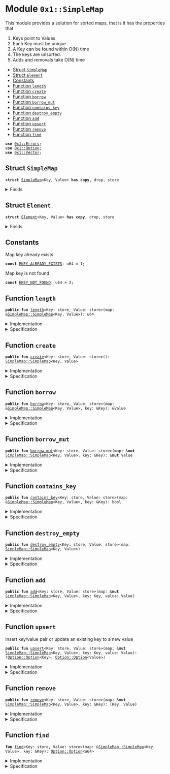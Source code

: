 
<a name="0x1_SimpleMap"></a>

# Module `0x1::SimpleMap`

This module provides a solution for sorted maps, that is it has the properties that
1) Keys point to Values
2) Each Key must be unique
3) A Key can be found within O(N) time
4) The keys are unsorted.
5) Adds and removals take O(N) time


-  [Struct `SimpleMap`](#0x1_SimpleMap_SimpleMap)
-  [Struct `Element`](#0x1_SimpleMap_Element)
-  [Constants](#@Constants_0)
-  [Function `length`](#0x1_SimpleMap_length)
-  [Function `create`](#0x1_SimpleMap_create)
-  [Function `borrow`](#0x1_SimpleMap_borrow)
-  [Function `borrow_mut`](#0x1_SimpleMap_borrow_mut)
-  [Function `contains_key`](#0x1_SimpleMap_contains_key)
-  [Function `destroy_empty`](#0x1_SimpleMap_destroy_empty)
-  [Function `add`](#0x1_SimpleMap_add)
-  [Function `upsert`](#0x1_SimpleMap_upsert)
-  [Function `remove`](#0x1_SimpleMap_remove)
-  [Function `find`](#0x1_SimpleMap_find)


<pre><code><b>use</b> <a href="Errors.md#0x1_Errors">0x1::Errors</a>;
<b>use</b> <a href="Option.md#0x1_Option">0x1::Option</a>;
<b>use</b> <a href="Vector.md#0x1_Vector">0x1::Vector</a>;
</code></pre>



<a name="0x1_SimpleMap_SimpleMap"></a>

## Struct `SimpleMap`



<pre><code><b>struct</b> <a href="SimpleMap.md#0x1_SimpleMap">SimpleMap</a>&lt;Key, Value&gt; <b>has</b> <b>copy</b>, drop, store
</code></pre>



<details>
<summary>Fields</summary>


<dl>
<dt>
<code>data: vector&lt;<a href="SimpleMap.md#0x1_SimpleMap_Element">SimpleMap::Element</a>&lt;Key, Value&gt;&gt;</code>
</dt>
<dd>

</dd>
</dl>


</details>

<a name="0x1_SimpleMap_Element"></a>

## Struct `Element`



<pre><code><b>struct</b> <a href="SimpleMap.md#0x1_SimpleMap_Element">Element</a>&lt;Key, Value&gt; <b>has</b> <b>copy</b>, drop, store
</code></pre>



<details>
<summary>Fields</summary>


<dl>
<dt>
<code>key: Key</code>
</dt>
<dd>

</dd>
<dt>
<code>value: Value</code>
</dt>
<dd>

</dd>
</dl>


</details>

<a name="@Constants_0"></a>

## Constants


<a name="0x1_SimpleMap_EKEY_ALREADY_EXISTS"></a>

Map key already exists


<pre><code><b>const</b> <a href="SimpleMap.md#0x1_SimpleMap_EKEY_ALREADY_EXISTS">EKEY_ALREADY_EXISTS</a>: u64 = 1;
</code></pre>



<a name="0x1_SimpleMap_EKEY_NOT_FOUND"></a>

Map key is not found


<pre><code><b>const</b> <a href="SimpleMap.md#0x1_SimpleMap_EKEY_NOT_FOUND">EKEY_NOT_FOUND</a>: u64 = 2;
</code></pre>



<a name="0x1_SimpleMap_length"></a>

## Function `length`



<pre><code><b>public</b> <b>fun</b> <a href="SimpleMap.md#0x1_SimpleMap_length">length</a>&lt;Key: store, Value: store&gt;(map: &<a href="SimpleMap.md#0x1_SimpleMap_SimpleMap">SimpleMap::SimpleMap</a>&lt;Key, Value&gt;): u64
</code></pre>



<details>
<summary>Implementation</summary>


<pre><code><b>public</b> <b>fun</b> <a href="SimpleMap.md#0x1_SimpleMap_length">length</a>&lt;Key: store, Value: store&gt;(map: &<a href="SimpleMap.md#0x1_SimpleMap">SimpleMap</a>&lt;Key, Value&gt;): u64 {
    <a href="Vector.md#0x1_Vector_length">Vector::length</a>(&map.data)
}
</code></pre>



</details>

<details>
<summary>Specification</summary>



<pre><code><b>pragma</b> intrinsic = <b>true</b>;
</code></pre>



</details>

<a name="0x1_SimpleMap_create"></a>

## Function `create`



<pre><code><b>public</b> <b>fun</b> <a href="SimpleMap.md#0x1_SimpleMap_create">create</a>&lt;Key: store, Value: store&gt;(): <a href="SimpleMap.md#0x1_SimpleMap_SimpleMap">SimpleMap::SimpleMap</a>&lt;Key, Value&gt;
</code></pre>



<details>
<summary>Implementation</summary>


<pre><code><b>public</b> <b>fun</b> <a href="SimpleMap.md#0x1_SimpleMap_create">create</a>&lt;Key: store, Value: store&gt;(): <a href="SimpleMap.md#0x1_SimpleMap">SimpleMap</a>&lt;Key, Value&gt; {
    <a href="SimpleMap.md#0x1_SimpleMap">SimpleMap</a> {
        data: <a href="Vector.md#0x1_Vector_empty">Vector::empty</a>(),
    }
}
</code></pre>



</details>

<details>
<summary>Specification</summary>



<pre><code><b>pragma</b> intrinsic = <b>true</b>;
</code></pre>



</details>

<a name="0x1_SimpleMap_borrow"></a>

## Function `borrow`



<pre><code><b>public</b> <b>fun</b> <a href="SimpleMap.md#0x1_SimpleMap_borrow">borrow</a>&lt;Key: store, Value: store&gt;(map: &<a href="SimpleMap.md#0x1_SimpleMap_SimpleMap">SimpleMap::SimpleMap</a>&lt;Key, Value&gt;, key: &Key): &Value
</code></pre>



<details>
<summary>Implementation</summary>


<pre><code><b>public</b> <b>fun</b> <a href="SimpleMap.md#0x1_SimpleMap_borrow">borrow</a>&lt;Key: store, Value: store&gt;(
    map: &<a href="SimpleMap.md#0x1_SimpleMap">SimpleMap</a>&lt;Key, Value&gt;,
    key: &Key,
): &Value {
    <b>let</b> maybe_idx = <a href="SimpleMap.md#0x1_SimpleMap_find">find</a>(map, key);
    <b>assert</b>!(<a href="Option.md#0x1_Option_is_some">Option::is_some</a>(&maybe_idx), <a href="Errors.md#0x1_Errors_invalid_argument">Errors::invalid_argument</a>(<a href="SimpleMap.md#0x1_SimpleMap_EKEY_NOT_FOUND">EKEY_NOT_FOUND</a>));
    <b>let</b> idx = <a href="Option.md#0x1_Option_extract">Option::extract</a>(&<b>mut</b> maybe_idx);
    &<a href="Vector.md#0x1_Vector_borrow">Vector::borrow</a>(&map.data, idx).value
}
</code></pre>



</details>

<details>
<summary>Specification</summary>



<pre><code><b>pragma</b> intrinsic = <b>true</b>;
</code></pre>



</details>

<a name="0x1_SimpleMap_borrow_mut"></a>

## Function `borrow_mut`



<pre><code><b>public</b> <b>fun</b> <a href="SimpleMap.md#0x1_SimpleMap_borrow_mut">borrow_mut</a>&lt;Key: store, Value: store&gt;(map: &<b>mut</b> <a href="SimpleMap.md#0x1_SimpleMap_SimpleMap">SimpleMap::SimpleMap</a>&lt;Key, Value&gt;, key: &Key): &<b>mut</b> Value
</code></pre>



<details>
<summary>Implementation</summary>


<pre><code><b>public</b> <b>fun</b> <a href="SimpleMap.md#0x1_SimpleMap_borrow_mut">borrow_mut</a>&lt;Key: store, Value: store&gt;(
    map: &<b>mut</b> <a href="SimpleMap.md#0x1_SimpleMap">SimpleMap</a>&lt;Key, Value&gt;,
    key: &Key,
): &<b>mut</b> Value {
    <b>let</b> maybe_idx = <a href="SimpleMap.md#0x1_SimpleMap_find">find</a>(map, key);
    <b>assert</b>!(<a href="Option.md#0x1_Option_is_some">Option::is_some</a>(&maybe_idx), <a href="Errors.md#0x1_Errors_invalid_argument">Errors::invalid_argument</a>(<a href="SimpleMap.md#0x1_SimpleMap_EKEY_NOT_FOUND">EKEY_NOT_FOUND</a>));
    <b>let</b> idx = <a href="Option.md#0x1_Option_extract">Option::extract</a>(&<b>mut</b> maybe_idx);
    &<b>mut</b> <a href="Vector.md#0x1_Vector_borrow_mut">Vector::borrow_mut</a>(&<b>mut</b> map.data, idx).value
}
</code></pre>



</details>

<details>
<summary>Specification</summary>



<pre><code><b>pragma</b> intrinsic = <b>true</b>;
</code></pre>



</details>

<a name="0x1_SimpleMap_contains_key"></a>

## Function `contains_key`



<pre><code><b>public</b> <b>fun</b> <a href="SimpleMap.md#0x1_SimpleMap_contains_key">contains_key</a>&lt;Key: store, Value: store&gt;(map: &<a href="SimpleMap.md#0x1_SimpleMap_SimpleMap">SimpleMap::SimpleMap</a>&lt;Key, Value&gt;, key: &Key): bool
</code></pre>



<details>
<summary>Implementation</summary>


<pre><code><b>public</b> <b>fun</b> <a href="SimpleMap.md#0x1_SimpleMap_contains_key">contains_key</a>&lt;Key: store, Value: store&gt;(
    map: &<a href="SimpleMap.md#0x1_SimpleMap">SimpleMap</a>&lt;Key, Value&gt;,
    key: &Key,
): bool {
    <b>let</b> maybe_idx = <a href="SimpleMap.md#0x1_SimpleMap_find">find</a>(map, key);
    <a href="Option.md#0x1_Option_is_some">Option::is_some</a>(&maybe_idx)
}
</code></pre>



</details>

<details>
<summary>Specification</summary>



<pre><code><b>pragma</b> intrinsic = <b>true</b>;
</code></pre>



</details>

<a name="0x1_SimpleMap_destroy_empty"></a>

## Function `destroy_empty`



<pre><code><b>public</b> <b>fun</b> <a href="SimpleMap.md#0x1_SimpleMap_destroy_empty">destroy_empty</a>&lt;Key: store, Value: store&gt;(map: <a href="SimpleMap.md#0x1_SimpleMap_SimpleMap">SimpleMap::SimpleMap</a>&lt;Key, Value&gt;)
</code></pre>



<details>
<summary>Implementation</summary>


<pre><code><b>public</b> <b>fun</b> <a href="SimpleMap.md#0x1_SimpleMap_destroy_empty">destroy_empty</a>&lt;Key: store, Value: store&gt;(map: <a href="SimpleMap.md#0x1_SimpleMap">SimpleMap</a>&lt;Key, Value&gt;) {
    <b>let</b> <a href="SimpleMap.md#0x1_SimpleMap">SimpleMap</a> { data } = map;
    <a href="Vector.md#0x1_Vector_destroy_empty">Vector::destroy_empty</a>(data);
}
</code></pre>



</details>

<details>
<summary>Specification</summary>



<pre><code><b>pragma</b> intrinsic = <b>true</b>;
</code></pre>



</details>

<a name="0x1_SimpleMap_add"></a>

## Function `add`



<pre><code><b>public</b> <b>fun</b> <a href="SimpleMap.md#0x1_SimpleMap_add">add</a>&lt;Key: store, Value: store&gt;(map: &<b>mut</b> <a href="SimpleMap.md#0x1_SimpleMap_SimpleMap">SimpleMap::SimpleMap</a>&lt;Key, Value&gt;, key: Key, value: Value)
</code></pre>



<details>
<summary>Implementation</summary>


<pre><code><b>public</b> <b>fun</b> <a href="SimpleMap.md#0x1_SimpleMap_add">add</a>&lt;Key: store, Value: store&gt;(
    map: &<b>mut</b> <a href="SimpleMap.md#0x1_SimpleMap">SimpleMap</a>&lt;Key, Value&gt;,
    key: Key,
    value: Value,
) {
    <b>let</b> maybe_idx = <a href="SimpleMap.md#0x1_SimpleMap_find">find</a>(map, &key);
    <b>assert</b>!(<a href="Option.md#0x1_Option_is_none">Option::is_none</a>(&maybe_idx), <a href="Errors.md#0x1_Errors_invalid_argument">Errors::invalid_argument</a>(<a href="SimpleMap.md#0x1_SimpleMap_EKEY_ALREADY_EXISTS">EKEY_ALREADY_EXISTS</a>));

    <a href="Vector.md#0x1_Vector_push_back">Vector::push_back</a>(&<b>mut</b> map.data, <a href="SimpleMap.md#0x1_SimpleMap_Element">Element</a> { key, value });
}
</code></pre>



</details>

<details>
<summary>Specification</summary>



<pre><code><b>pragma</b> intrinsic = <b>true</b>;
</code></pre>



</details>

<a name="0x1_SimpleMap_upsert"></a>

## Function `upsert`

Insert key/value pair or update an existing key to a new value


<pre><code><b>public</b> <b>fun</b> <a href="SimpleMap.md#0x1_SimpleMap_upsert">upsert</a>&lt;Key: store, Value: store&gt;(map: &<b>mut</b> <a href="SimpleMap.md#0x1_SimpleMap_SimpleMap">SimpleMap::SimpleMap</a>&lt;Key, Value&gt;, key: Key, value: Value): (<a href="Option.md#0x1_Option_Option">Option::Option</a>&lt;Key&gt;, <a href="Option.md#0x1_Option_Option">Option::Option</a>&lt;Value&gt;)
</code></pre>



<details>
<summary>Implementation</summary>


<pre><code><b>public</b> <b>fun</b> <a href="SimpleMap.md#0x1_SimpleMap_upsert">upsert</a>&lt;Key: store, Value: store&gt;(
    map: &<b>mut</b> <a href="SimpleMap.md#0x1_SimpleMap">SimpleMap</a>&lt;Key, Value&gt;,
    key: Key,
    value: Value
): (<a href="Option.md#0x1_Option_Option">Option::Option</a>&lt;Key&gt;, <a href="Option.md#0x1_Option_Option">Option::Option</a>&lt;Value&gt;) {
    <b>let</b> data = &<b>mut</b> map.data;
    <b>let</b> len = <a href="Vector.md#0x1_Vector_length">Vector::length</a>(data);
    <b>let</b> i = 0;
    <b>while</b> (i &lt; len) {
        <b>let</b> element = <a href="Vector.md#0x1_Vector_borrow">Vector::borrow</a>(data, i);
        <b>if</b> (&element.key == &key) {
            <a href="Vector.md#0x1_Vector_push_back">Vector::push_back</a>(data, <a href="SimpleMap.md#0x1_SimpleMap_Element">Element</a> { key, value });
            <a href="Vector.md#0x1_Vector_swap">Vector::swap</a>(data, i, len);
            <b>let</b> <a href="SimpleMap.md#0x1_SimpleMap_Element">Element</a> { key, value } = <a href="Vector.md#0x1_Vector_pop_back">Vector::pop_back</a>(data);
            <b>return</b> (<a href="Option.md#0x1_Option_some">Option::some</a>(key), <a href="Option.md#0x1_Option_some">Option::some</a>(value))
        };
        i = i + 1;
    };
    <a href="Vector.md#0x1_Vector_push_back">Vector::push_back</a>(&<b>mut</b> map.data, <a href="SimpleMap.md#0x1_SimpleMap_Element">Element</a> { key, value });
    (<a href="Option.md#0x1_Option_none">Option::none</a>(), <a href="Option.md#0x1_Option_none">Option::none</a>())
}
</code></pre>



</details>

<details>
<summary>Specification</summary>



<pre><code><b>pragma</b> verify=<b>false</b>;
</code></pre>



</details>

<a name="0x1_SimpleMap_remove"></a>

## Function `remove`



<pre><code><b>public</b> <b>fun</b> <a href="SimpleMap.md#0x1_SimpleMap_remove">remove</a>&lt;Key: store, Value: store&gt;(map: &<b>mut</b> <a href="SimpleMap.md#0x1_SimpleMap_SimpleMap">SimpleMap::SimpleMap</a>&lt;Key, Value&gt;, key: &Key): (Key, Value)
</code></pre>



<details>
<summary>Implementation</summary>


<pre><code><b>public</b> <b>fun</b> <a href="SimpleMap.md#0x1_SimpleMap_remove">remove</a>&lt;Key: store, Value: store&gt;(
    map: &<b>mut</b> <a href="SimpleMap.md#0x1_SimpleMap">SimpleMap</a>&lt;Key, Value&gt;,
    key: &Key,
): (Key, Value) {
    <b>let</b> maybe_idx = <a href="SimpleMap.md#0x1_SimpleMap_find">find</a>(map, key);
    <b>assert</b>!(<a href="Option.md#0x1_Option_is_some">Option::is_some</a>(&maybe_idx), <a href="Errors.md#0x1_Errors_invalid_argument">Errors::invalid_argument</a>(<a href="SimpleMap.md#0x1_SimpleMap_EKEY_NOT_FOUND">EKEY_NOT_FOUND</a>));
    <b>let</b> placement = <a href="Option.md#0x1_Option_extract">Option::extract</a>(&<b>mut</b> maybe_idx);
    <b>let</b> <a href="SimpleMap.md#0x1_SimpleMap_Element">Element</a> { key, value } = <a href="Vector.md#0x1_Vector_swap_remove">Vector::swap_remove</a>(&<b>mut</b> map.data, placement);
    (key, value)
}
</code></pre>



</details>

<details>
<summary>Specification</summary>



<pre><code><b>pragma</b> intrinsic = <b>true</b>;
</code></pre>



</details>

<a name="0x1_SimpleMap_find"></a>

## Function `find`



<pre><code><b>fun</b> <a href="SimpleMap.md#0x1_SimpleMap_find">find</a>&lt;Key: store, Value: store&gt;(map: &<a href="SimpleMap.md#0x1_SimpleMap_SimpleMap">SimpleMap::SimpleMap</a>&lt;Key, Value&gt;, key: &Key): <a href="Option.md#0x1_Option_Option">Option::Option</a>&lt;u64&gt;
</code></pre>



<details>
<summary>Implementation</summary>


<pre><code><b>fun</b> <a href="SimpleMap.md#0x1_SimpleMap_find">find</a>&lt;Key: store, Value: store&gt;(
    map: &<a href="SimpleMap.md#0x1_SimpleMap">SimpleMap</a>&lt;Key, Value&gt;,
    key: &Key,
): <a href="Option.md#0x1_Option_Option">Option::Option</a>&lt;u64&gt; {
    <b>let</b> leng = <a href="Vector.md#0x1_Vector_length">Vector::length</a>(&map.data);
    <b>let</b> i = 0;
    <b>while</b> (i &lt; leng) {
        <b>let</b> element = <a href="Vector.md#0x1_Vector_borrow">Vector::borrow</a>(&map.data, i);
        <b>if</b> (&element.key == key) {
            <b>return</b> <a href="Option.md#0x1_Option_some">Option::some</a>(i)
        };
        i = i + 1;
    };
    <a href="Option.md#0x1_Option_none">Option::none</a>&lt;u64&gt;()
}
</code></pre>



</details>

<details>
<summary>Specification</summary>



<pre><code><b>pragma</b> verify=<b>false</b>;
</code></pre>



</details>
